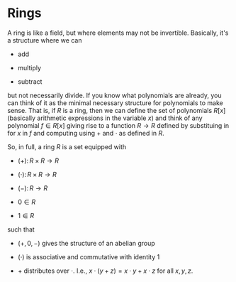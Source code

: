 # Rings

A ring is like a field, but where elements may not be invertible. Basically, it's a structure where we can

- add

- multiply

- subtract

but not necessarily divide. If you know what polynomials are already, you can think of it as the minimal necessary structure for polynomials to make sense. That is, if $R$ is a ring, then we can define the set of polynomials $R[x]$ (basically arithmetic expressions in the variable $x$) and think of any polynomial $f \in R[x]$ giving rise to a function $R \to R$ defined by substituing in for $x$ in $f$ and computing using $+$ and $\cdot$ as defined in $R$.

So, in full, a ring $R$ is a set equipped with

- $(+) \colon R \times R \to R$

- $(\cdot) \colon R \times R \to R$

- $(-) \colon R \to R$

- $0 \in R$

- $1 \in R$

such that

- $(+, 0, -)$ gives the structure of an abelian group

- $(\cdot)$ is associative and commutative with identity $1$

- $+$ distributes over $\cdot$. I.e., $x \cdot (y + z) = x\cdot y + x \cdot z$ for all $x, y, z$.
